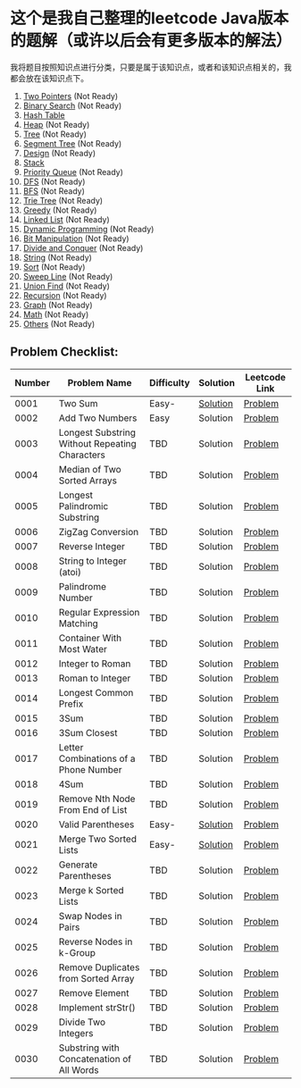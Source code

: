 # 这个是我自己整理的leetcode Java版本的题解（或许以后会有更多版本的解法）

我将题目按照知识点进行分类，只要是属于该知识点，或者和该知识点相关的，我都会放在该知识点下。

1. [Two Pointers](./Two_Pointers/) (Not Ready)
2. [Binary Search](./Binary_Search/) (Not Ready)
3. [Hash Table](./Hash_Table/)
4. [Heap](./Heap/) (Not Ready)
5. [Tree](./Tree/) (Not Ready)
6. [Segment Tree](./Segment_Tree/) (Not Ready)
7. [Design](./Design/) (Not Ready)
8. [Stack](./Stack/)
9. [Priority Queue](./Priority_Queue/) (Not Ready)
10. [DFS](./DFS/) (Not Ready)
11. [BFS](./BFS/) (Not Ready)
12. [Trie Tree](./Trie_Tree/) (Not Ready)
13. [Greedy](./Greedy/) (Not Ready)
14. [Linked List](./Linked_List/) (Not Ready)
15. [Dynamic Programming](./Dynamic_Programming/) (Not Ready)
16. [Bit Manipulation](./Bit_Manipulation/) (Not Ready)
17. [Divide and Conquer](./Divide_and_Conquer/) (Not Ready)
18. [String](./String/) (Not Ready)
19. [Sort](./Sort/) (Not Ready)
20. [Sweep Line](./Sweep_Line/) (Not Ready)
21. [Union Find](./Union_Find/) (Not Ready)
22. [Recursion](./Recursion/) (Not Ready)
23. [Graph](./Graph/) (Not Ready)
24. [Math](./Math/) (Not Ready)
25. [Others](./Others/) (Not Ready)

## Problem Checklist:

Number|Problem Name|Difficulty|Solution|Leetcode Link
------|------------|----------|--------|-------------
0001|Two Sum|Easy-|[Solution](Solutions/0001.Two_Sum/)|[Problem](https://leetcode.com/problems/two-sum/)
0002|Add Two Numbers|Easy|Solution|[Problem](https://leetcode.com/problems/add-two-numbers/)
0003|Longest Substring Without Repeating Characters|TBD|Solution|[Problem](https://leetcode.com/problems/longest-substring-without-repeating-characters/)
0004|Median of Two Sorted Arrays|TBD|Solution|[Problem](https://leetcode.com/problems/median-of-two-sorted-arrays/)
0005|Longest Palindromic Substring|TBD|Solution|[Problem](https://leetcode.com/problems/longest-palindromic-substring/)
0006|ZigZag Conversion|TBD|Solution|[Problem](https://leetcode.com/problems/zigzag-conversion/)
0007|Reverse Integer|TBD|Solution|[Problem](https://leetcode.com/problems/reverse-integer/)
0008|String to Integer (atoi)|TBD|Solution|[Problem](https://leetcode.com/problems/string-to-integer-atoi/)
0009|Palindrome Number|TBD|Solution|[Problem](https://leetcode.com/problems/palindrome-number/)
0010|Regular Expression Matching|TBD|Solution|[Problem](https://leetcode.com/problems/regular-expression-matching/)
0011|Container With Most Water|TBD|Solution|[Problem](https://leetcode.com/problems/container-with-most-water/)
0012|Integer to Roman|TBD|Solution|[Problem](https://leetcode.com/problems/integer-to-roman/)
0013|Roman to Integer|TBD|Solution|[Problem](https://leetcode.com/problems/roman-to-integer/)
0014|Longest Common Prefix|TBD|Solution|[Problem](https://leetcode.com/problems/longest-common-prefix/)
0015|3Sum|TBD|Solution|[Problem](https://leetcode.com/problems/3sum/)
0016|3Sum Closest|TBD|Solution|[Problem](https://leetcode.com/problems/3sum-closest/)
0017|Letter Combinations of a Phone Number|TBD|Solution|[Problem](https://leetcode.com/problems/letter-combinations-of-a-phone-number/)
0018|4Sum|TBD|Solution|[Problem](https://leetcode.com/problems/4sum/)
0019|Remove Nth Node From End of List|TBD|Solution|[Problem](https://leetcode.com/problems/remove-nth-node-from-end-of-list/)
0020|Valid Parentheses|Easy-|[Solution](Solutions/0020.Valid_Parentheses)|[Problem](https://leetcode.com/problems/valid-parentheses/)
0021|Merge Two Sorted Lists|Easy-|[Solution](Solutions/0021.Merge_Two_Sorted_Lists/)|[Problem](https://leetcode.com/problems/merge-two-sorted-lists/)
0022|Generate Parentheses|TBD|Solution|[Problem](https://leetcode.com/problems/generate-parentheses/)
0023|Merge k Sorted Lists|TBD|Solution|[Problem](https://leetcode.com/problems/merge-k-sorted-lists/)
0024|Swap Nodes in Pairs|TBD|Solution|[Problem](https://leetcode.com/problems/swap-nodes-in-pairs/)
0025|Reverse Nodes in k-Group|TBD|Solution|[Problem](https://leetcode.com/problems/reverse-nodes-in-k-group/)
0026|Remove Duplicates from Sorted Array|TBD|Solution|[Problem](https://leetcode.com/problems/remove-duplicates-from-sorted-array/)
0027|Remove Element|TBD|Solution|[Problem](https://leetcode.com/problems/remove-element/)
0028|Implement strStr()|TBD|Solution|[Problem](https://leetcode.com/problems/implement-strstr/)
0029|Divide Two Integers|TBD|Solution|[Problem](https://leetcode.com/problems/divide-two-integers/)
0030|Substring with Concatenation of All Words|TBD|Solution|[Problem](https://leetcode.com/problems/substring-with-concatenation-of-all-words/)
